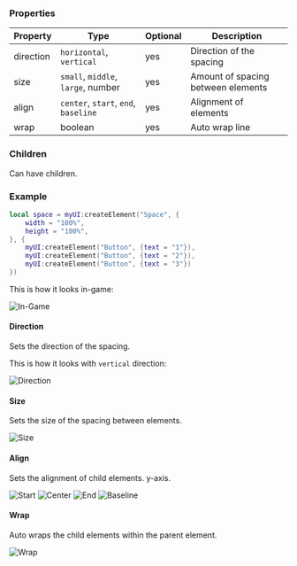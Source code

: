 ### Properties
| Property          | Type                                 | Optional | Description                        |
|-                  |-                                     |-         |-                                   |
| direction         | `horizontal`, `vertical`             | yes      | Direction of the spacing           |
| size              | `small`, `middle`, `large`, number   | yes      | Amount of spacing between elements |
| align             | `center`, `start`, `end`, `baseline` | yes      | Alignment of elements              |
| wrap              | boolean                              | yes      | Auto wrap line                     |

### Children
Can have children.

### Example
```lua
local space = myUI:createElement("Space", {
    width = "100%",
    height = "100%",
}, {
    myUI:createElement("Button", {text = "1"}),
    myUI:createElement("Button", {text = "2"}),
    myUI:createElement("Button", {text = "3"})
})
```
This is how it looks in-game:<p/>
![In-Game](https://i.imgur.com/MWSX07p.png)

#### Direction
Sets the direction of the spacing.<p/>
This is how it looks with `vertical` direction:<p/>
![Direction](https://i.imgur.com/RUgWOdD.png)

#### Size
Sets the size of the spacing between elements.<p/>
![Size](https://i.imgur.com/CqhdsP9.png)

#### Align
Sets the alignment of child elements. y-axis.<p/>
![Start](https://i.imgur.com/3gks0EZ.png)
![Center](https://i.imgur.com/qeS08jy.png)
![End](https://i.imgur.com/DtylrY8.png)
![Baseline](https://i.imgur.com/d6emVz2.png)

#### Wrap
Auto wraps the child elements within the parent element.<p/>
![Wrap](https://i.imgur.com/y2pbPva.png)